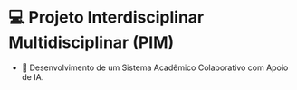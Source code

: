 # 💻 Projeto Interdisciplinar Multidisciplinar (PIM)
+ 💾 Desenvolvimento de um Sistema Acadêmico Colaborativo com Apoio de IA.





